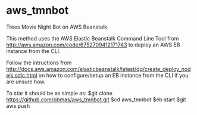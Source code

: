aws_tmnbot
==========

Trees Movie Night Bot on AWS Beanstalk


This method uses the  AWS Elastic Beanstalk Command Line Tool from http://aws.amazon.com/code/6752709412171743 to deploy an
AWS EB instance from the CLI.

Follow the intructions from http://docs.aws.amazon.com/elasticbeanstalk/latest/dg/create_deploy_nodejs.sdlc.html on how to
configure/setup an EB instance from the CLI if you are unsure how.

To star it should be as simple as:
$git clone https://github.com/obmas/aws_tmnbot.git
$cd aws_tmnbot
$eb start
$git aws.push
